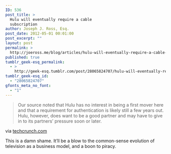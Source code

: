 ```yaml
---
ID: 536
post_title: >
  Hulu will eventually require a cable
  subscription
author: Joseph J. Ross, Esq.
post_date: 2012-05-01 00:01:00
post_excerpt: ""
layout: post
permalink: >
  http://joeross.me/blog/articles/hulu-will-eventually-require-a-cable-subscription/
published: true
tumblr_geek-esq_permalink:
  - >
    http://geek-esq.tumblr.com/post/28065824707/hulu-will-eventually-require-a-cable-subscription
tumblr_geek-esq_id:
  - "28065824707"
gfonts_meta_no_font:
  - "1"
---
```

<blockquote>
  <p>Our source noted that Hulu has no interest in being a first mover here and that a requirement for authentication is likely still a few years out. Hulu, however, does want to be a good partner and may have to give in to its partners&#8217; pressure soon or later.</p>
</blockquote>

<p>via <a href="http://techcrunch.com/2012/04/30/rumor-hulu-will-soon-require-viewers-to-have-a-cable-subscription/" target="_blank">techcrunch.com</a></p>

<p>This is a damn shame. It&#8217;ll be a blow to the common-sense evolution of television as a business model, and a boon to piracy.</p>